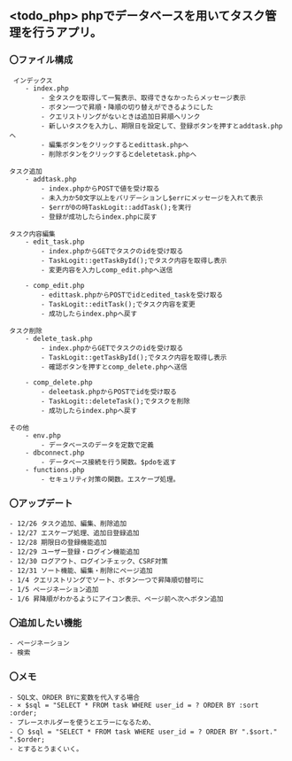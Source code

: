 ## <todo_php> phpでデータベースを用いてタスク管理を行うアプリ。

### 〇ファイル構成

     インデックス  
        - index.php  
            - 全タスクを取得して一覧表示、取得できなかったらメッセージ表示
            - ボタン一つで昇順・降順の切り替えができるようにした
            - クエリストリングがないときは追加日昇順へリンク
            - 新しいタスクを入力し、期限日を設定して、登録ボタンを押すとaddtask.phpへ
            - 編集ボタンをクリックするとedittask.phpへ
            - 削除ボタンをクリックするとdeletetask.phpへ

    タスク追加  
        - addtask.php  
            - index.phpからPOSTで値を受け取る
            - 未入力か50文字以上をバリデーションし$errにメッセージを入れて表示
            - $errが0の時TaskLogit::addTask();を実行
            - 登録が成功したらindex.phpに戻す

    タスク内容編集  
        - edit_task.php  
            - index.phpからGETでタスクのidを受け取る
            - TaskLogit::getTaskById();でタスク内容を取得し表示
            - 変更内容を入力しcomp_edit.phpへ送信

        - comp_edit.php  
            - edittask.phpからPOSTでidとedited_taskを受け取る
            - TaskLogit::editTask();でタスク内容を変更
            - 成功したらindex.phpへ戻す

    タスク削除  
        - delete_task.php  
            - index.phpからGETでタスクのidを受け取る
            - TaskLogit::getTaskById();でタスク内容を取得し表示
            - 確認ボタンを押すとcomp_delete.phpへ送信

        - comp_delete.php  
            - deleetask.phpからPOSTでidを受け取る
            - TaskLogit::deleteTask();でタスクを削除
            - 成功したらindex.phpへ戻す

    その他  
        - env.php  
            - データベースのデータを定数で定義  
        - dbconnect.php  
            - データベース接続を行う関数。$pdoを返す  
        - functions.php  
            - セキュリティ対策の関数。エスケープ処理。  
    
### 〇アップデート
  
    - 12/26 タスク追加、編集、削除追加  
    - 12/27 エスケープ処理、追加日登録追加  
    - 12/28 期限日の登録機能追加  
    - 12/29 ユーザー登録・ログイン機能追加  
    - 12/30 ログアウト、ログインチェック、CSRF対策  
    - 12/31 ソート機能、編集・削除にページ追加  
    - 1/4 クエリストリングでソート、ボタン一つで昇降順切替可に
    - 1/5 ページネーション追加
    - 1/6 昇降順がわかるようにアイコン表示、ページ前へ次へボタン追加
  
### 〇追加したい機能

    - ページネーション  
    - 検索  
  
### 〇メモ
    - SQL文、ORDER BYに変数を代入する場合
    - × $sql = "SELECT * FROM task WHERE user_id = ? ORDER BY :sort :order;
    - プレースホルダーを使うとエラーになるため、
    - 〇 $sql = "SELECT * FROM task WHERE user_id = ? ORDER BY ".$sort." ".$order;
    - とするとうまくいく。
